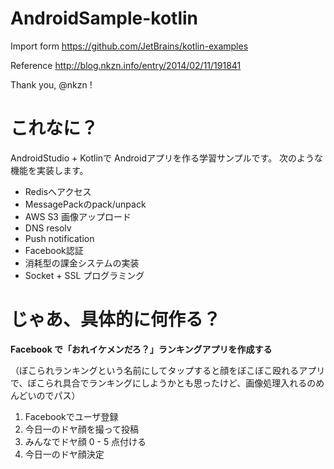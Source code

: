AndroidSample-kotlin
====================

Import form
https://github.com/JetBrains/kotlin-examples

Reference
http://blog.nkzn.info/entry/2014/02/11/191841

Thank you, @nkzn !

これなに？
=========
AndroidStudio + Kotlinで Androidアプリを作る学習サンプルです。
次のような機能を実装します。

* Redisへアクセス
* MessagePackのpack/unpack
* AWS S3 画像アップロード
* DNS resolv
* Push notification
* Facebook認証
* 消耗型の課金システムの実装
* Socket + SSL プログラミング

# じゃあ、具体的に何作る？
**Facebook で「おれイケメンだろ？」ランキングアプリを作成する**

（ぼこられランキングという名前にしてタップすると顔をぼこぼこ殴れるアプリで、ぼこられ具合でランキングにしようかとも思ったけど、画像処理入れるのめんどいのでパス）

1. Facebookでユーザ登録
2. 今日一のドヤ顔を撮って投稿
3. みんなでドヤ顔 0 - 5 点付ける
4. 今日一のドヤ顔決定
